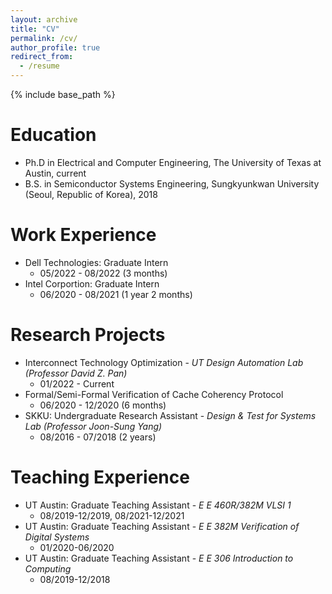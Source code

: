 ```yaml
---
layout: archive
title: "CV"
permalink: /cv/
author_profile: true
redirect_from:
  - /resume
---
```

{% include base_path %}

Education
======
* Ph.D in Electrical and Computer Engineering, The University of Texas at Austin, current
* B.S. in Semiconductor Systems Engineering, Sungkyunkwan University (Seoul, Republic of Korea), 2018


Work Experience
======
* Dell Technologies: Graduate Intern
  * 05/2022 - 08/2022 (3 months)
* Intel Corportion: Graduate Intern
  * 06/2020 - 08/2021 (1 year 2 months)
  
Research Projects
======
* Interconnect Technology Optimization - *UT Design Automation Lab (Professor David Z. Pan)* 
  * 01/2022 - Current
* Formal/Semi-Formal Verification of Cache Coherency Protocol
  * 06/2020 - 12/2020 (6 months)
* SKKU: Undergraduate Research Assistant - *Design & Test for Systems Lab (Professor Joon-Sung Yang)*
  * 08/2016 - 07/2018 (2 years)


Teaching Experience
======
* UT Austin: Graduate Teaching Assistant - *E E 460R/382M VLSI 1*
  * 08/2019-12/2019, 08/2021-12/2021 
* UT Austin: Graduate Teaching Assistant - *E E 382M Verification of Digital Systems*
  * 01/2020-06/2020
* UT Austin: Graduate Teaching Assistant - *E E 306 Introduction to Computing*
  * 08/2019-12/2018

